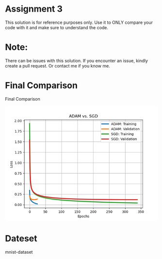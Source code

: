 
# Assignment 3

This solution is for reference purposes only. Use it to ONLY compare your code with it and make sure to understand the code.

# Note: 
There can be issues with this solution. If you encounter an issue, kindly create a pull request. Or contact me if you know me.  

# Final Comparison
Final Comparison

![alt text](https://github.com/KhurramAsadM004/CS568_A3/blob/master/adam_vs_sgd.png?raw=true)


# Dateset

mnist-dataset